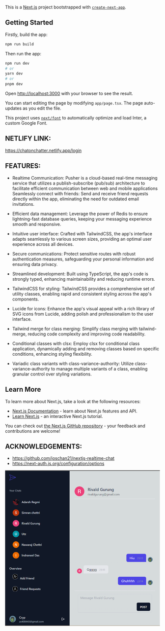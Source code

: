 This is a [Next.js](https://nextjs.org/) project bootstrapped with [`create-next-app`](https://github.com/vercel/next.js/tree/canary/packages/create-next-app).

## Getting Started

Firstly, build the app:

```bash
npm run build
```

Then run the app:

```bash
npm run dev
# or
yarn dev
# or
pnpm dev
```

Open [http://localhost:3000](http://localhost:3000) with your browser to see the result.

You can start editing the page by modifying `app/page.tsx`. The page auto-updates as you edit the file.

This project uses [`next/font`](https://nextjs.org/docs/basic-features/font-optimization) to automatically optimize and load Inter, a custom Google Font.

## NETLIFY LINK:

https://chatonchatter.netlify.app/login

## FEATURES:

- Realtime Communication: Pusher is a cloud-based real-time messaging service that utilizes a publish-subscribe (pub/sub) architecture to facilitate efficient communication between web and mobile applications
  Seamlessly connect with friends: Send and receive friend requests directly within the app, eliminating the need for outdated email invitations.

- Efficient data management: Leverage the power of Redis to ensure lightning-fast database queries, keeping your messaging experience smooth and responsive.

- Intuitive user interface: Crafted with TailwindCSS, the app's interface adapts seamlessly to various screen sizes, providing an optimal user experience across all devices.

- Secure communications: Protect sensitive routes with robust authentication measures, safeguarding your personal information and ensuring data privacy.

- Streamlined development: Built using TypeScript, the app's code is strongly typed, enhancing maintainability and reducing runtime errors.

- TailwindCSS for styling: TailwindCSS provides a comprehensive set of utility classes, enabling rapid and consistent styling across the app's components.

- Lucide for icons: Enhance the app's visual appeal with a rich library of SVG icons from Lucide, adding polish and professionalism to the user interface.

- Tailwind merge for class merging: Simplify class merging with tailwind-merge, reducing code complexity and improving code readability.

- Conditional classes with clsx: Employ clsx for conditional class application, dynamically adding and removing classes based on specific conditions, enhancing styling flexibility.

- Variadic class variants with class-variance-authority: Utilize class-variance-authority to manage multiple variants of a class, enabling granular control over styling variations.

## Learn More

To learn more about Next.js, take a look at the following resources:

- [Next.js Documentation](https://nextjs.org/docs) - learn about Next.js features and API.
- [Learn Next.js](https://nextjs.org/learn) - an interactive Next.js tutorial.

You can check out [the Next.js GitHub repository](https://github.com/vercel/next.js/) - your feedback and contributions are welcome!

## ACKNOWLEDGEMENTS:

- https://github.com/joschan21/nextjs-realtime-chat
- https://next-auth.js.org/configuration/options

![Chatter?ChatOn](public/updatedchat.png)
